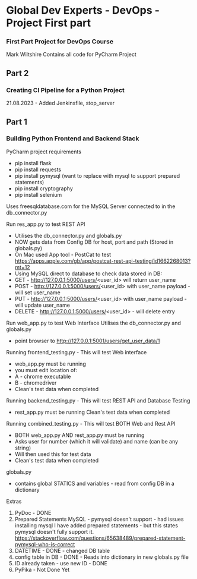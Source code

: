 # Global Dev Experts - DevOps - Project First part

### First Part Project for DevOps Course

Mark Wiltshire
Contains all code for PyCharm Project

## Part 2

### Creating CI Pipeline for a Python Project

21.08.2023 - Added Jenkinsfile, stop_server

## Part 1

### Building Python Frontend and Backend Stack

PyCharm project requirements

* pip install flask
* pip install requests
* pip install pymysql (want to replace with mysql to support prepared statements)
* pip install cryptography
* pip install selenium

Uses freesqldatabase.com for the MySQL Server connected to in the db_connector.py

Run res_app.py to test REST API

* Utilises the db_connector.py and globals.py
* NOW gets data from Config DB for host, port and path (Stored in globals.py)
* On Mac used App tool - PostCat to test https://apps.apple.com/gb/app/postcat-rest-api-testing/id1662268013?mt=12
* Using MySQL direct to database to check data stored in DB:
* GET - http://127.0.0.1:5000/users/<user_id> will return user_name
* POST - http://127.0.0.1:5000/users/<user_id> with user_name payload - will set user_name
* PUT - http://127.0.0.1:5000/users/<user_id> with user_name payload - will update user_name
* DELETE - http://127.0.0.1:5000/users/<user_id>  - will delete entry

Run web_app.py to test Web Interface
Utilises the db_connector.py and globals.py

* point browser to http://127.0.0.1:5001/users/get_user_data/1

Running frontend_testing.py - This will test Web interface

* web_app.py must be running
* you must edit location of:
* A - chrome executable
* B - chromedriver
* Clean's test data when completed

Running backend_testing.py - This will test REST API and Database Testing

* rest_app.py must be running
  Clean's test data when completed

Running combined_testing.py - This will test BOTH Web and Rest API

* BOTH web_app.py AND rest_app.py must be running
* Asks user for number (which it will validate) and name (can be any string)
* Will then used this for test data
* Clean's test data when completed

globals.py

* contains global STATICS and variables - read from config DB in a dictionary

Extras

1. PyDoc - DONE
2. Prepared Statements MySQL - pymysql doesn't support - had issues installing mysql
   I have added prepared statements - but this states pymysql doesn't fully support it.
   https://stackoverflow.com/questions/65638489/prepared-statement-pymysql-who-is-correct
3. DATETIME - DONE - changed DB table
4. config table in DB - DONE - Reads into dictionary in new globals.py file
5. ID already taken - use new ID - DONE
6. PyPika - Not Done Yet

